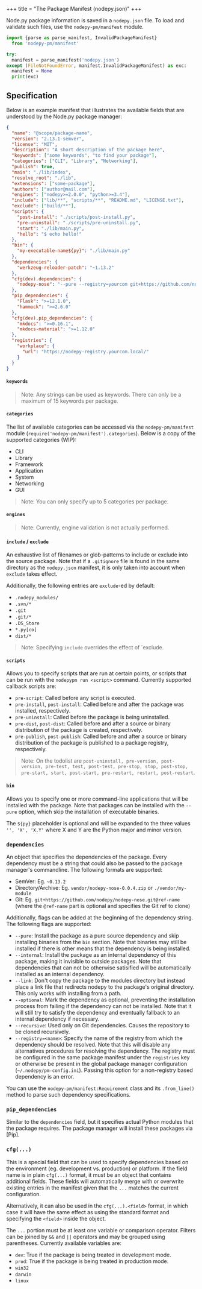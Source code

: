 +++
title = "The Package Manifest (nodepy.json)"
+++

Node.py package information is saved in a `nodepy.json` file. To load and
validate such files, use the `nodepy-pm/manifest` module.

```python
import {parse as parse_manifest, InvalidPackageManifest}
  from 'nodepy-pm/manifest'

try:
  manifest = parse_manifest('nodepy.json')
except (FileNotFoundError, manifest.InvalidPackageManifest) as exc:
  manifest = None
  print(exc)
```

  [SemVer]: http://semver.org/

## Specification

Below is an example manifest that illustrates the available fields that
are understood by the Node.py package manager:

```json
{
  "name": "@scope/package-name",
  "version": "2.13.1-semver",
  "license": "MIT",
  "description": "A short description of the package here",
  "keywords": ["some keywords", "to find your package"],
  "categories": ["CLI", "Library", "Networking"],
  "publish": true,
  "main": "./lib/index",
  "resolve_root": "./lib",
  "extensions": ["some-package"],
  "authors": ["author@mail.com"],
  "engines": ["nodepy>=2.0.0", "python>=3.4"],
  "include": ["lib/**", "scripts/**", "README.md", "LICENSE.txt"],
  "exclude": ["build/**"],
  "scripts": {
    "post-install": "./scripts/post-install.py",
    "pre-uninstall": "./scripts/pre-uninstall.py",
    "start": "./lib/main.py",
    "hello": "$ echo hello!"
  },
  "bin": {
    "my-executable-name${py}": "./lib/main.py"
  },
  "dependencies": {
    "werkzeug-reloader-patch": "~1.13.2"
  },
  "cfg(dev).dependencies": {
    "nodepy-nose": "--pure --registry=yourcom git+https://github.com/nodepy/nodepy-nose.git@v0.0.4"
  },
  "pip_dependencies": {
    "Flask": ">=12.1.0",
    "hammock": ">=2.6.0"
  },
  "cfg(dev).pip_dependencies": {
    "mkdocs": ">=0.16.1",
    "mkdocs-material": ">=1.12.0"
  },
  "registries": {
    "workplace": {
      "url": "https://nodepy-registry.yourcom.local/"
    }
  }
}
```

#### `keywords`

> Note: Any strings can be used as keywords. There can only be a maximum of
> 15 keywords per package.

#### `categories`

The list of available categories can be accessed via the `nodepy-pm/manifest`
module (`require('nodepy-pm/manifest').categories`). Below is a copy of the
supported categories (WIP):

* CLI
* Library
* Framework
* Application
* System
* Networking
* GUI

> Note: You can only specify up to 5 categories per package.

#### `engines`

> Note: Currently, engine validation is not actually performed.

#### `include` / `exclude`

An exhaustive list of filenames or glob-patterns to include or exclude
into the source package. Note that if a `.gitignore` file is found in
the same directory as the `nodepy.json` manifest, it is only taken into
account when `exclude` takes effect.

Additionally, the following entries are `exclude`-ed by default:

* `.nodepy_modules/`
* `.svn/*`
* `.git`
* `.git/*`
* `.DS_Store`
* `*.py[co]`
* `dist/*`

> Note: Specifying `include` overrides the effect of `exclude.

#### `scripts`

Allows you to specify scripts that are run at certain points, or scripts that
can be run with the `nodepypm run <script>` command. Currently supported
callback scripts are:

* `pre-script`: Called before any script is executed.
* `pre-install`, `post-install`: Called before and after the package was
  installed, respectively.
* `pre-uninstall`: Called before the package is being uninstalled.
* `pre-dist`, `post-dist`: Called before and after a source or binary
  distribution of the package is created, respectively.
* `pre-publish`, `post-publish`: Called before and after a source or binary
  distribution of the package is published to a package registry, respectively.

> Note: On the todolist are `post-uninstall, pre-version, post-version,
> pre-test, test, post-test, pre-stop, stop, post-stop, pre-start, start,
> post-start, pre-restart, restart, post-restart`.

#### `bin`

Allows you to specify one or more command-line applications that will be
installed with the package. Note that packages can be installed with the
`--pure` option, which skip the installation of executable binaries.

The `${py}` placeholder is optional and will be expanded to the three
values `'', 'X', 'X.Y'` where X and Y are the Python major and minor
version.

### `dependencies`

An object that specifies the dependencies of the package. Every dependency
must be a string that could also be passed to the package manager's
commandline. The following formats are supported:

* SemVer: Eg. `~0.13.2`
* Directory/Archive: Eg. `vendor/nodepy-nose-0.0.4.zip` or `./vendor/my-module`
* Git: Eg. `git+https://github.com/nodepy/nodepy-nose.git@ref-name` (where
  the `@ref-name` part is optional and specifies the Git ref to clone)

Additionally, flags can be added at the beginning of the dependency string.
The following flags are supported:

* `--pure`: Install the package as a pure source dependency and skip
  installing binaries from the `bin` section. Note that binaries may 
  still be installed if there is other means that the dependency is
  being installed.
* `--internal`: Install the package as an internal dependency of this
  package, making it invisible to outside packages. Note that dependencies
  that can not be otherwise satisified will be automatically installed as
  an internal dependency.
* `--link`: Don't copy the package to the modules directory but instead place
  a link file that redirects nodepy to the package's original directory. This
  only works with installing from a path.
* `--optional`: Mark the dependency as optional, preventing the installation
  process from failing if the dependency can not be installed. Note that it
  will still try to satisfy the dependency and eventually fallback to an
  internal dependency if necessary.
* `--recursive`: Used only on Git dependencies. Causes the repository to be
  cloned recursively.
* `--registry=<name>`: Specify the name of the registry from which the
  dependency should be resolved. Note that this will disable any alternatives
  procedures for resolving the dependency. The registry must be configured in
  the same package manifest under the `registries` key or otherwise be present
  in the global package manager configuration (`~/.nodepy/pm-config.ini`).
  Passing this option for a non-registry based dependency is an error.

You can use the `nodepy-pm/manifest:Requirement` class and its `.from_line()`
method to parse such dependency specifications.

### `pip_dependencies`

Similar to the `dependencies` field, but it specifies actual Python modules
that the package requires. The package manager will install these packages
via [Pip].

### `cfg(...)`

This is a special field that can be used to specify dependencies based on
the environment (eg. development vs. production) or platform. If the field
name is in plain `cfg(...)` format, it must be an object that contains
additional fields. These fields will automatically merge with or overwrite
existing entries in the manifest given that the `...` matches the current
configuration.

Alternatively, it can also be used in the `cfg(...).<field>` format, in 
which case it will have the same effect as using the standard format and
specifying the `<field>` inside the object.

The `...` portion must be at least one variable or comparison operator. Filters
can be joined by `&&` and `||` operators and may be grouped using parentheses.
Currently available variables are:

* `dev`: True if the package is being treated in development mode.
* `prod`: True if the package is being treated in production mode.
* `win32`
* `darwin`
* `linux`

